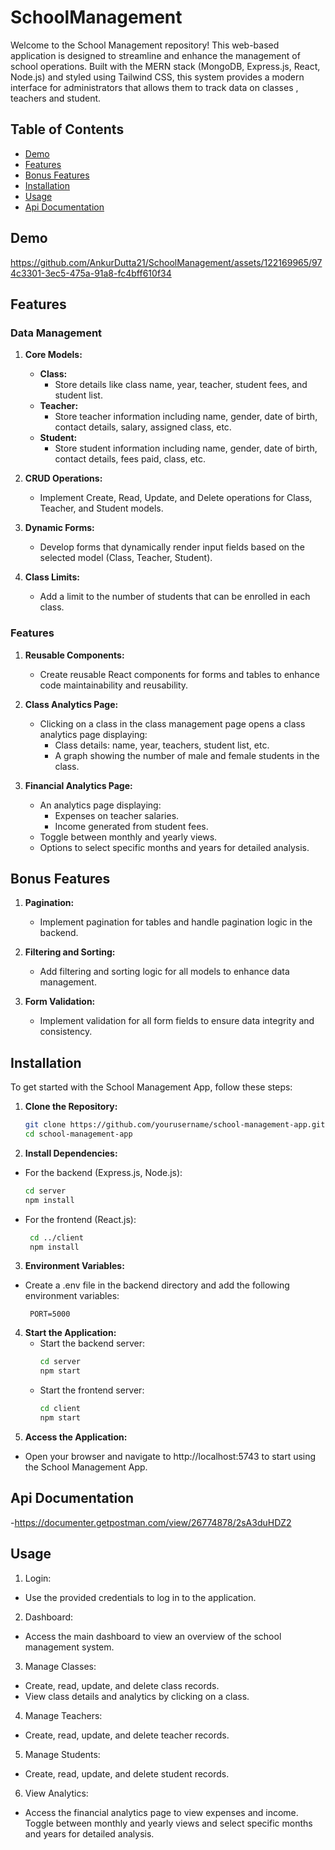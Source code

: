 # SchoolManagement
Welcome to the School Management repository! This web-based application is designed to streamline and enhance the management of school operations. Built with the MERN stack (MongoDB, Express.js, React, Node.js) and styled using Tailwind CSS, this system provides a modern interface for administrators that allows them to track data on classes , teachers and student.

## Table of Contents
- [Demo](#demo)
- [Features](#features)
- [Bonus Features](#bonus-features)
- [Installation](#installation)
- [Usage](#usage)
- [Api Documentation](#api-documentation)
## Demo
  https://github.com/AnkurDutta21/SchoolManagement/assets/122169965/974c3301-3ec5-475a-91a8-fc4bff610f34
## Features

### Data Management

1. **Core Models:**
   - **Class:**
     - Store details like class name, year, teacher, student fees, and student list.
   - **Teacher:**
     - Store teacher information including name, gender, date of birth, contact details, salary, assigned class, etc.
   - **Student:**
     - Store student information including name, gender, date of birth, contact details, fees paid, class, etc.

2. **CRUD Operations:**
   - Implement Create, Read, Update, and Delete operations for Class, Teacher, and Student models.

3. **Dynamic Forms:**
   - Develop forms that dynamically render input fields based on the selected model (Class, Teacher, Student).

4. **Class Limits:**
   - Add a limit to the number of students that can be enrolled in each class.

### Features

1. **Reusable Components:**
   - Create reusable React components for forms and tables to enhance code maintainability and reusability.

2. **Class Analytics Page:**
   - Clicking on a class in the class management page opens a class analytics page displaying:
     - Class details: name, year, teachers, student list, etc.
     - A graph showing the number of male and female students in the class.

3. **Financial Analytics Page:**
   - An analytics page displaying:
     - Expenses on teacher salaries.
     - Income generated from student fees.
   - Toggle between monthly and yearly views.
   - Options to select specific months and years for detailed analysis.

## Bonus Features

1. **Pagination:**
   - Implement pagination for tables and handle pagination logic in the backend.

2. **Filtering and Sorting:**
   - Add filtering and sorting logic for all models to enhance data management.

3. **Form Validation:**
   - Implement validation for all form fields to ensure data integrity and consistency.

## Installation

To get started with the School Management App, follow these steps:

1. **Clone the Repository:**
   ```bash
   git clone https://github.com/yourusername/school-management-app.git
   cd school-management-app
2. **Install Dependencies:**
 - For the backend (Express.js, Node.js):
   ```bash
   cd server
   npm install
- For the frontend (React.js):
  ```bash
   cd ../client
   npm install
3. **Environment Variables:**
  - Create a .env file in the backend directory and add the following environment variables:
    ```MONGO_URI=<Your MongoDB URI>
     PORT=5000
4. **Start the Application:**
   - Start the backend server:
     ```bash
     cd server
     npm start
   - Start the frontend server:
     ```bash
     cd client
     npm start
5. **Access the Application:**
 - Open your browser and navigate to http://localhost:5743 to start using the School 
   Management App.
## Api Documentation 
-https://documenter.getpostman.com/view/26774878/2sA3duHDZ2
## Usage
1. Login:
 - Use the provided credentials to log in to the application.
2. Dashboard:
 - Access the main dashboard to view an overview of the school management system.
3. Manage Classes:
 - Create, read, update, and delete class records.
 - View class details and analytics by clicking on a class.
4. Manage Teachers:
 - Create, read, update, and delete teacher records.
5. Manage Students:
 - Create, read, update, and delete student records.
6. View Analytics:
 - Access the financial analytics page to view expenses and income.
   Toggle between monthly and yearly views and select specific months and years for 
   detailed analysis.
